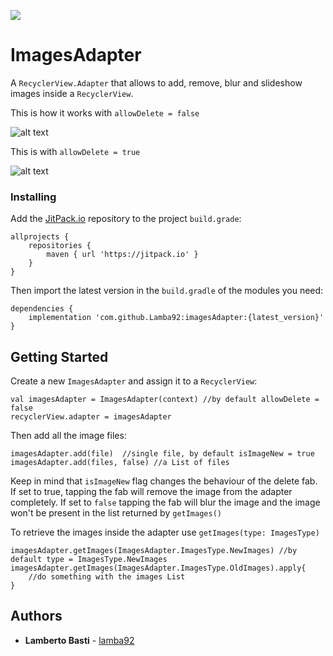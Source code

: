 [![](https://jitpack.io/v/Lamba92/imagesAdapter.svg)](https://jitpack.io/#Lamba92/imagesAdapter)

# ImagesAdapter

A `RecyclerView.Adapter` that allows to add, remove, blur and slideshow images inside a `RecyclerView`.

This is how it works with `allowDelete = false`


![alt text](https://raw.githubusercontent.com/lamba92/imagesAdapter/master/stuff/1.gif)

This is with `allowDelete = true`

![alt text](https://raw.githubusercontent.com/lamba92/imagesAdapter/master/stuff/2.gif)

### Installing

Add the [JitPack.io](http://jitpack.io) repository to the project `build.grade`:
```
allprojects {
    repositories {
        maven { url 'https://jitpack.io' }
    }
}
```

Then import the latest version in the `build.gradle` of the modules you need:

```
dependencies {
    implementation 'com.github.Lamba92:imagesAdapter:{latest_version}'
}
```

## Getting Started

Create a new `ImagesAdapter` and assign it to a `RecyclerView`:
```
val imagesAdapter = ImagesAdapter(context) //by default allowDelete = false
recyclerView.adapter = imagesAdapter
```

Then add all the image files:
```
imagesAdapter.add(file)  //single file, by default isImageNew = true
imagesAdapter.add(files, false) //a List of files
```

Keep in mind that `isImageNew` flag changes the behaviour of the delete fab. If set to true, tapping the fab will remove the image from the adapter completely. If set to `false` tapping the fab will blur the image and the image won't be present in the list returned by `getImages()`

To retrieve the images inside the adapter use `getImages(type: ImagesType)`
```
imagesAdapter.getImages(ImagesAdapter.ImagesType.NewImages) //by default type = ImagesType.NewImages
imagesAdapter.getImages(ImagesAdapter.ImagesType.OldImages).apply{
    //do something with the images List
}
```

## Authors

* **Lamberto Basti**  - [lamba92](https://github.com/lamba92)